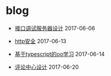# blog

* [接口调试服务器设计](https://github.com/mane115/blog--/blob/master/api-server.md) 2017-06-06

* [http安全](https://github.com/mane115/blog--/blob/master/http-security.md) 2017-06-13

* [基于typescript的oo学习](https://github.com/mane115/blog/blob/master/oo.md) 2017-06-14

* [评论中心设计](https://github.com/mane115/blog/blob/master/comment.md) 2017-06-20
